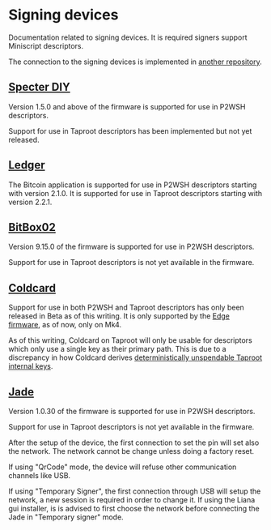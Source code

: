 # Signing devices

Documentation related to signing devices. It is required signers support Miniscript descriptors.

The connection to the signing devices is implemented in [another
repository](https://github.com/wizardsardine/async-hwi).


## [Specter DIY](https://github.com/cryptoadvance/specter-diy)

Version 1.5.0 and above of the firmware is supported for use in P2WSH descriptors.

Support for use in Taproot descriptors has been implemented but not yet released.

## [Ledger](https://github.com/LedgerHQ/app-bitcoin-new)

The Bitcoin application is supported for use in P2WSH descriptors starting with version 2.1.0. It is
supported for use in Taproot descriptors starting with version 2.2.1.

## [BitBox02](https://github.com/digitalbitbox/bitbox02-firmware)

Version 9.15.0 of the firmware is supported for use in P2WSH descriptors.

Support for use in Taproot descriptors is not yet available in the firmware.

## [Coldcard](https://github.com/Coldcard/firmware)

Support for use in both P2WSH and Taproot descriptors has only been released in Beta as of this
writing. It is only supported by the [Edge
firmware](https://github.com/Coldcard/firmware?tab=readme-ov-file#long-lived-branches), as of now, only on Mk4.

As of this writing, Coldcard on Taproot will only be usable for descriptors which only use a single
key as their primary path. This is due to a discrepancy in how Coldcard derives [deterministically
unspendable Taproot internal
keys](https://delvingbitcoin.org/t/unspendable-keys-in-descriptors/304).

## [Jade](https://github.com/Blockstream/Jade)

Version 1.0.30 of the firmware is supported for use in P2WSH descriptors.

Support for use in Taproot descriptors is not yet available in the firmware.

After the setup of the device, the first connection to set the pin will set also the network.
The network cannot be change unless doing a factory reset.

If using "QrCode" mode, the device will refuse other communication channels like USB.

If using "Temporary Signer", the first connection through USB will setup the network, a new session
is required in order to change it. If using the Liana gui installer, is is advised to first choose
the network before connecting the Jade in "Temporary signer" mode.
